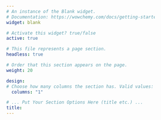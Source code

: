 ```yaml
---
# An instance of the Blank widget.
# Documentation: https://wowchemy.com/docs/getting-started/page-builder/
widget: blank

# Activate this widget? true/false
active: true

# This file represents a page section.
headless: true

# Order that this section appears on the page.
weight: 20

design:
# Choose how many columns the section has. Valid values: 1 or 2.
  columns: "1"

# ... Put Your Section Options Here (title etc.) ...
title:
---
```




<!-- skills section start -->
   <!-- <section class="skills">
          <div class="max-width">
              <h2 class="title">Data Professional</h2>
              <div class="skills-content">
                  <div class="column left">
                      <div class="bars">
                          <div class="info">
                              <span>Machine Learning and Artificial Intelligence</span>
                          </div>
                          <div class="line ml"></div>
                      </div>
                      <div class="bars">
                          <div class="info">
                              <span>Trend Analysis and Predictive Analytics</span>
                          </div>
                          <div class="line trend"></div>
                      </div>
                      <div class="bars">
                          <div class="info">
                              <span>Data Structures & Algorithms</span>
                          </div>
                          <div class="line ds"></div>
                      </div>
                      <div class="bars">
                          <div class="info">
                              <span>Computer Vision techniques</span>
                          </div>
                          <div class="line cv"></div>
                      </div>
                  </div>
                  <div class="column right">
                      <div class="bars">
                          <div class="info">
                              <span>Statistical Modeling and Feature Engineering</span>
                          </div>
                          <div class="line sm"></div>
                      </div>
                      <div class="bars">
                          <div class="info">
                              <span>Data Science and Information Visualization</span>
                          </div>
                          <div class="line iv"></div>
                      </div>
                      <div class="bars">
                          <div class="info">
                              <span>Deep Learning models</span>
                          </div>
                          <div class="line dl"></div>
                      </div>
                      <div class="bars">
                          <div class="info">
                              <span>Web Scraping and Data Mining</span>
                          </div>
                          <div class="line ws"></div>
                      </div>
                  </div>
              </div>
          </div>
      </section> -->

<!-- I am always up for:
 - a cup of delicious coffee
 - dark chocolates
 - discovering new music: [J A M W I N E](https://jam-wine.tumblr.com/)
 - Stock Markets and investments
 - a game of Chess or Table Tennis
 - exploring Open Source Technologies: [Work With Data](https://workwithdata.tumblr.com/)
 - PC Gaming and eSports
 - Coursera MOOCs
 - discussion about new gadgets and PC configurations
 - Logo Designing
 - Traveling (*obviously* :sweat_smile:) -->


<script src='https://cdnjs.cloudflare.com/ajax/libs/animejs/3.2.0/anime.min.js'></script>
<div id="root"></div>

<style>
* {
  box-sizing: border-box;
}

.viz {
  display: flex;
  height: 100vh;
  margin: auto;
  max-width: 920px;
}

.viz-item {
  height: 100%;
}

.viz-item-indicator {
  background-color: #000;
  border-right: 1px solid #000;
  height: 5px;
  margin-bottom: 50px;
}

.viz-item-inner {
  height: 80%;
  padding-top: 20%;
  position: relative;
  transform-origin: 50% 50%;
}

.viz-item--active .viz-item-dot {
  background-color: #ffffff;
}

.viz-item--partitioned {
  background-color: hsla(324, 100%, 50%, .3);
}

.viz-item--partitioned .viz-item-indicator {
  background-color: hsl(324, 100%, 76%);
}

.viz-item-dot {
  background-color: var(--base-color);
  border-radius: 50px;
  display: block;
  height: 100%;
  left: 50%;
  position: absolute;
  width: 2px;
}

.viz-item-dot:first-child {
  top: 0;
}
</style>
<script>
window.CP.PenTimer.MAX_TIME_IN_LOOP_WO_EXIT = 40000;

let {h, render, Component,} = preact; // import {h, render, Component,} from 'preact';

/** @jsx h */

// Generic swap function.
const swap = async (items, indexA, indexB, options) => {
  const swapValue = items[indexA];
  items[indexA] = items[indexB];
  items[indexB] = swapValue;

  if (options.delay) {
    await sleep(options.delay);
  }

  return {indexA, indexB};
};

// Shameless stackoverflow copy-paste.
const sleep = (ms) => {
  return (new Promise(resolve => setTimeout(resolve, ms)));
};

const watchableSwap = async function (items, indexA, indexB, options) {
  options.callbacks.swapStart(items, indexA, indexB);
  await swap(items, indexA, indexB, options)
    .then((data) => {
      options.callbacks.swapDone(items, indexA, indexB);

      return data;
    })
  ;
}

const QuickSortStrategy = (function () {
  const partition = async function (items, startIndex, stopIndex, options) {
    let pivotValue = items[stopIndex];
    let pivotIndex = startIndex;
    
    for (let i = startIndex; i < stopIndex; ++i) {
      if (items[i] < pivotValue) {
        await watchableSwap(items, i, pivotIndex, options)
        ++pivotIndex;
      }
    }
  
    await watchableSwap(items, pivotIndex, stopIndex, options);
    return pivotIndex;
  };
  
  const execute = async function (items, startIndex, stopIndex, options) {
    if (startIndex >= stopIndex) {
      return items;
    }

    var pivotIndex = await partition(items, startIndex, stopIndex, options);

    await Promise.all([
      profileAwareExecute(items, startIndex, pivotIndex - 1, options),
      profileAwareExecute(items, pivotIndex, stopIndex, options),
    ]);
    
    return items;
  }
  
  const profileAwareExecute = function (items, startIndex, stopIndex, options) {
    options.callbacks.partitionStart(items, startIndex, stopIndex);
    const promise = (new Promise((resolve) => {
      const data = execute(items, startIndex, stopIndex, options);
      
      resolve(data);
    }).then((data) => {
      options.callbacks.partitionDone(items, startIndex, stopIndex);

      return data;
    }));
    
    return promise;
  }
  
  function QuickSortStrategy(items, options) {
    if (!(this instanceof QuickSortStrategy)) { 
      throw new TypeError('Cannot call a class as a function');
    }
    
    this.items = items;
    this.startIndex = 0;
    this.stopIndex = items.length - 1;
    this.options = options;
  }
  
  Object.defineProperty(QuickSortStrategy.prototype, 'execute', {
    value: async function () {
      const promise = profileAwareExecute(this.items, this.startIndex, this.stopIndex, this.options)
      
      if (this.options.callbacks.done) {
        promise.then((data) => {
          this.options.callbacks.done(data);
        });
      }
    },
  });
  Object.defineProperty(QuickSortStrategy.prototype, 'getItems', {
    value: function () {
      return this.items;
    },
  });
  
  return QuickSortStrategy;
})();

const HeapSortStrategy = (function () {
  const findParent = (index) => {
    return Math.floor((index - 1) / 2);
  };
  
  const findLeftChild = (index) => {
    return (2 * index) + 1;
  };
  
  const findRightChild = (index) => {
    return findLeftChild(index) + 1;
  };
  
  const buildMaxHeap = async function (items, heapSize, options) {
    for (let index = findParent(heapSize); 0 <= index; --index) {
       await siftDown(items, index, heapSize, options);
    }
    
    return items;
  };
  
  const siftDown = async function (items, start, end, options) {
    let largest = start;
    while (largest < end) {
      let leftIndex = findLeftChild(largest);
      let rightIndex = findRightChild(largest);
      let swapIndex = largest;
      
      if (leftIndex < end && items[swapIndex] < items[leftIndex]) {
        swapIndex = leftIndex;
      }
      
      if (rightIndex < end && items[swapIndex] < items[rightIndex]) {
        swapIndex = leftIndex + 1;
      }
      
      if (swapIndex === largest) {
        // Root is the largest element.
        return;
      }

      await watchableSwap(items, swapIndex, largest, options);
      largest = swapIndex;
    }
    
    return items;
  };
  
  const execute = async function (items, options) {
    const heapSize = items.length;
    
    // Build the heap.
    await buildMaxHeap(items, heapSize, options);

    for (let i = heapSize - 1; 0 <= i; --i) {
      await watchableSwap(items, 0, i, options);

      await profileAwareSiftDown(items, 0, i, options);
    }

    return items;
  };
  
  const profileAwareSiftDown = function (items, start, end, options) {
    options.callbacks.partitionStart(items, start, end);
    const promise = (new Promise((resolve) => {
      const data = siftDown(items, start, end, options);
      
      resolve(data);
    }).then((data) => {
      options.callbacks.partitionDone(items, start, end);

      return data;
    }));
    
    return promise;
  }
  
  function HeapSortStrategy(items, options) {
    if (!(this instanceof HeapSortStrategy)) { 
      throw new TypeError('Cannot call a class as a function');
    }
    
    this.items = items;
    this.options = options;
  }
  
  Object.defineProperty(HeapSortStrategy.prototype, 'execute', {
    value: async function () {
      const promise = execute(this.items, this.options)
      
      if (this.options.callbacks.done) {
        promise.then((data) => {
          this.options.callbacks.done(data);
        });
      }
      
      return promise;
    },
  });
  
  return HeapSortStrategy;
})();

class App extends Component
{
  constructor(props)
  {
    super(props);
    
    this.algorithms = ['QUICK_SORT', 'HEAP_SORT'];
    const meta = [];
    for (let index = 0; index < this.props.length; ++index) {
      meta.push({
        ref: preact.createRef(),
      });
    }
    this.state = {
      delay: 50,
      items: [],
      meta: meta,
      runsCount: 0,
    };
  }
  
  setup()
  {
    const items = [];
    for (let index = 0; index < this.props.length; ++index) {
      var value = -1;
      do {
        value = anime.random(1, this.props.length);
      } while (-1 !== items.indexOf(value));
      items.push(value);
    }
    
    // Define sort strategy options.
    const options = {
      callbacks: {
        swapStart:      this.onSwapStart.bind(this),
        swapDone:       this.onSwapDone.bind(this),
        partitionStart: this.onPartitionStart.bind(this),
        partitionDone:  this.onPartitionDone.bind(this),
        done:           this.onSortingDone.bind(this),
      },
      delay: this.state.delay,
    };
    
    // Define the algorithm;
    let algorithm = this.algorithms[this.state.runsCount % this.algorithms.length];
    let strategy;
    switch (algorithm) {
      case 'QUICK_SORT':
        strategy = new QuickSortStrategy([...items], options);
        
        break;
      case 'HEAP_SORT':
        options.callbacks.partitionDone = (items, lowerBoundary, higherBoundary) => {
          const meta = this.state.meta;
          meta[higherBoundary] = Object.assign(meta[higherBoundary] || {}, {partition: false});

          this.setState({
            meta: meta,
          });
        };
        strategy = new HeapSortStrategy([...items], options);
        
        break;
      default:
        return;
    }
    
    this.setState({
      strategy: strategy,
      items: [...items],
    }, () => {
      this.resetView();
      
      this.runSort();
    });
  }
  
  componentDidMount()
  {
    this.setup();
  }
  
  componentDidUpdate()
  {
    this.drawY();
  }
  
  runSort()
  {
    setTimeout(() => {
      this.state.strategy.execute();
    }, 2000);
  }
  
  drawY()
  {
    const items = this.state.items;
    anime({
      duration: 500,
      easing: 'easeOutQuint',
      scaleY: (el, index, length) => {
        return (items[index] / length);
      },
      /*targets: this.state.meta.map((element) => {
        return element.ref.current;
      }),*/
      targets: '.viz-item-inner',
    });
  }
  
  resetView()
  {
    // Anime does not have any methods for resetting style;
    ['.viz-item', '.viz-item-dot', '.viz-item-indicator'].map((selector) => {
       const itemElements = document.querySelectorAll(selector);
      for (let i = 0; i < itemElements.length; ++i) {
        itemElements[i].style.backgroundColor = null;
      }
    });
  }
  
  onSortingDone(items)
  {
    const duration = 275;
    Promise.all([
      anime({
        delay: anime.stagger(10),
        backgroundColor: ['#000000', 'rgba(68, 255, 210, 0.25)', '#000000'],
        duration: duration,
        targets: '.viz-item',
      }),
      anime({
        backgroundColor: '#44FFD2',
        delay: anime.stagger(10),
        duration: duration,
        targets: '.viz-item-dot',
      }),
      anime({
        delay: anime.stagger(10),
        backgroundColor: '#44FFD2',
        duration: duration,
        targets: '.viz-item-indicator',
      }),
    ]).then(() => {
      this.setState({
        runsCount: this.state.runsCount + 1,
      })
      
      setTimeout(this.setup.bind(this), 2500);
    });
  }
  
  onPartitionStart(items, lowerBoundary, higherBoundary)
  {
    this.handleColors(items, lowerBoundary, higherBoundary, {partition: true});
  }
  
  onPartitionDone(items, lowerBoundary, higherBoundary)
  {
    this.handleColors(items, lowerBoundary, higherBoundary, {partition: false});
  }
  
  onSwapStart(items, currentIndex, pivotIndex)
  {
    this.handleColors2(items, currentIndex, pivotIndex, {active: true});
    
    /*anime({
      duration: 500,
      easing: 'easeOutQuint',
      scaleY: (el, index, length) => {
        return (items[currentIndex] / items.length);
      },
      targets: this.state.meta[currentIndex].ref.current,
    });
    anime({
      duration: 500,
      easing: 'easeOutQuint',
      scaleY: (el, index, length) => {
        return (items[pivotIndex] / items.length);
      },
      targets: this.state.meta[pivotIndex].ref.current,
    });*/
  }
  
  onSwapDone(items, currentIndex, pivotIndex)
  {
    this.handleColors2(items, currentIndex, pivotIndex, {active: false});
  }
  
  handleColors(items, lowerBoundary, higherBoundary, current)
  {
    const meta = this.state.meta || [];
    for (var i = lowerBoundary; i <= higherBoundary; ++i) {
      meta[i] = Object.assign(this.state.meta[i] || {}, current);
    }

    this.setState({
      meta: meta,
    });
  }
  
  handleColors2(items, currentIndex, pivotIndex, current)
  {
    const meta = this.state.meta || [];
    meta[currentIndex] = Object.assign(this.state.meta[currentIndex] || {}, current);
    meta[pivotIndex] = Object.assign(this.state.meta[pivotIndex] || {}, current);
    
    this.setState({
      meta: meta,
      items: [...items],
    });
  }
  
  render() {
    return (
      <div>
        <div className='viz'>
          {this.state.items && this.state.items.map((item, index) => {
            let baseClasses = 'viz-item';
            if (this.state.meta[index] && this.state.meta[index].partition) {
              baseClasses += ' viz-item--partitioned';    
            }
            if (this.state.meta[index] && this.state.meta[index].active) {
              baseClasses += ' viz-item--active';    
            }
            
            return (
              <div className={baseClasses} style={{
                width: (100 / this.state.items.length) + '%',
              }}>
                <div className='viz-item-indicator'></div>
                <div className='viz-item-inner' ref={this.state.meta[index].ref}>
                  <div className='viz-item-dot'></div>
                </div>
              </div>
            );
          })}
        </div>
      </div>
    )
  }
}

render(<App length={75} />, document.getElementById('root'));
</script>